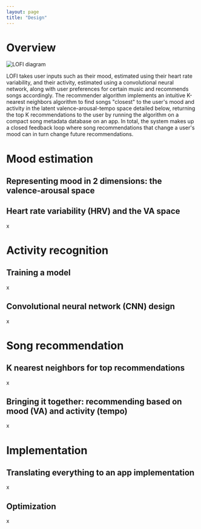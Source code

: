 ```yaml
---
layout: page
title: "Design"
---
```


# Overview

![LOFI diagram](/assets/images/lofi-diag.png)

LOFI takes user inputs such as their mood, estimated using their heart rate variability, and their activity, estimated using a convolutional neural network, along with user preferences for certain music and recommends songs accordingly. The recommender algorithm implements an intuitive K-nearest neighbors algorithm to find songs "closest" to the user's mood and activity in the latent valence-arousal-tempo space detailed below, returning the top K recommendations to the user by running the algorithm on a compact song metadata database on an app. In total, the system makes up a closed feedback loop where song recommendations that change a user's mood can in turn change future recommendations.



# Mood estimation

## Representing mood in 2 dimensions: the valence-arousal space



## Heart rate variability (HRV) and the VA space 

x



# Activity recognition

## Training a model 

x

## Convolutional neural network (CNN) design

x



# Song recommendation

## K nearest neighbors for top recommendations 

x

## Bringing it together: recommending based on mood (VA) and activity (tempo)

x



# Implementation

## Translating everything to an app implementation 

x

## Optimization 

x